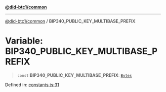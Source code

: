 [**@did-btc1/common**](../README.md)

***

[@did-btc1/common](../globals.md) / BIP340\_PUBLIC\_KEY\_MULTIBASE\_PREFIX

# Variable: BIP340\_PUBLIC\_KEY\_MULTIBASE\_PREFIX

> `const` **BIP340\_PUBLIC\_KEY\_MULTIBASE\_PREFIX**: [`Bytes`](../type-aliases/Bytes.md)

Defined in: [constants.ts:31](https://github.com/dcdpr/did-btc1-js/blob/4ab6f9915d95beed9bc633644c9db1539395f512/packages/common/src/constants.ts#L31)
